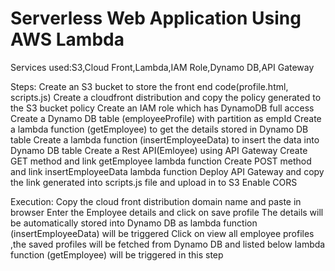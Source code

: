 # Serverless Web Application Using AWS Lambda

Services used:S3,Cloud Front,Lambda,IAM Role,Dynamo DB,API Gateway

Steps:
Create an S3 bucket to store the front end code(profile.html, scripts.js)
Create a cloudfront distribution and copy the policy generated to the S3 bucket policy
Create an IAM role which has DynamoDB full access
Create a Dynamo DB table (employeeProfile) with partition as empId
Create a lambda function (getEmployee) to get the details stored in Dynamo DB table
Create a lambda function (insertEmployeeData) to insert the data into Dynamo DB table
Create a Rest API(Emloyee) using API Gateway
Create GET method and link getEmployee lambda function
Create POST method and link insertEmployeeData lambda function
Deploy API Gateway and copy the link generated into scripts.js file and upload in to S3
Enable CORS
 
Execution:
Copy the cloud front distribution domain name and paste in browser
Enter the Employee details and click on save profile
The details will be automatically stored into Dynamo DB as lambda function (insertEmployeeData) will be triggered
Click on view all employee profiles ,the saved profiles will be fetched from Dynamo DB and listed below
lambda function (getEmployee) will be triggered in this step 


